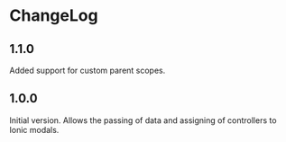 # ChangeLog

## 1.1.0
Added support for custom parent scopes.

## 1.0.0
Initial version. Allows the passing of data and assigning of controllers to Ionic modals.